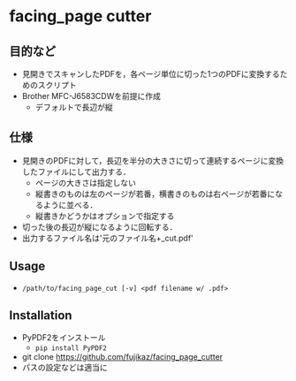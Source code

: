 # facing_page cutter
## 目的など
- 見開きでスキャンしたPDFを，各ページ単位に切った1つのPDFに変換するためのスクリプト
- Brother MFC-J6583CDWを前提に作成
    - デフォルトで長辺が縦

## 仕様
- 見開きのPDFに対して，長辺を半分の大きさに切って連続するページに変換したファイルにして出力する．
    - ページの大きさは指定しない
    - 縦書きのものは左のページが若番，横書きのものは右ページが若番になるように並べる．
    - 縦書きかどうかはオプションで指定する
- 切った後の長辺が縦になるように回転する．
- 出力するファイル名は'元のファイル名+_cut.pdf'

## Usage
- `/path/to/facing_page_cut [-v] <pdf filename w/ .pdf>`

## Installation
- PyPDF2をインストール
    - `pip install PyPDF2`
- git clone https://github.com/fujikaz/facing_page_cutter
- パスの設定などは適当に
